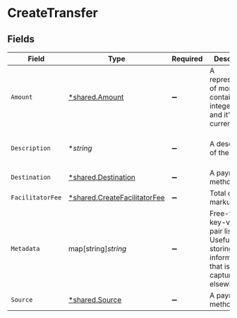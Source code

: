 # CreateTransfer


## Fields

| Field                                                                                         | Type                                                                                          | Required                                                                                      | Description                                                                                   | Example                                                                                       |
| --------------------------------------------------------------------------------------------- | --------------------------------------------------------------------------------------------- | --------------------------------------------------------------------------------------------- | --------------------------------------------------------------------------------------------- | --------------------------------------------------------------------------------------------- |
| `Amount`                                                                                      | [*shared.Amount](../../../pkg/models/shared/amount.md)                                        | :heavy_minus_sign:                                                                            | A representation of money containing an integer value and it's currency.                      |                                                                                               |
| `Description`                                                                                 | **string*                                                                                     | :heavy_minus_sign:                                                                            | A description of the transfer                                                                 | Pay Instructor for May 15 Class                                                               |
| `Destination`                                                                                 | [*shared.Destination](../../../pkg/models/shared/destination.md)                              | :heavy_minus_sign:                                                                            | A payment method ID                                                                           |                                                                                               |
| `FacilitatorFee`                                                                              | [*shared.CreateFacilitatorFee](../../../pkg/models/shared/createfacilitatorfee.md)            | :heavy_minus_sign:                                                                            | Total or markup fee                                                                           |                                                                                               |
| `Metadata`                                                                                    | map[string]*string*                                                                           | :heavy_minus_sign:                                                                            | Free-form key-value pair list. Useful for storing information that is not captured elsewhere. |                                                                                               |
| `Source`                                                                                      | [*shared.Source](../../../pkg/models/shared/source.md)                                        | :heavy_minus_sign:                                                                            | A payment method ID                                                                           |                                                                                               |
